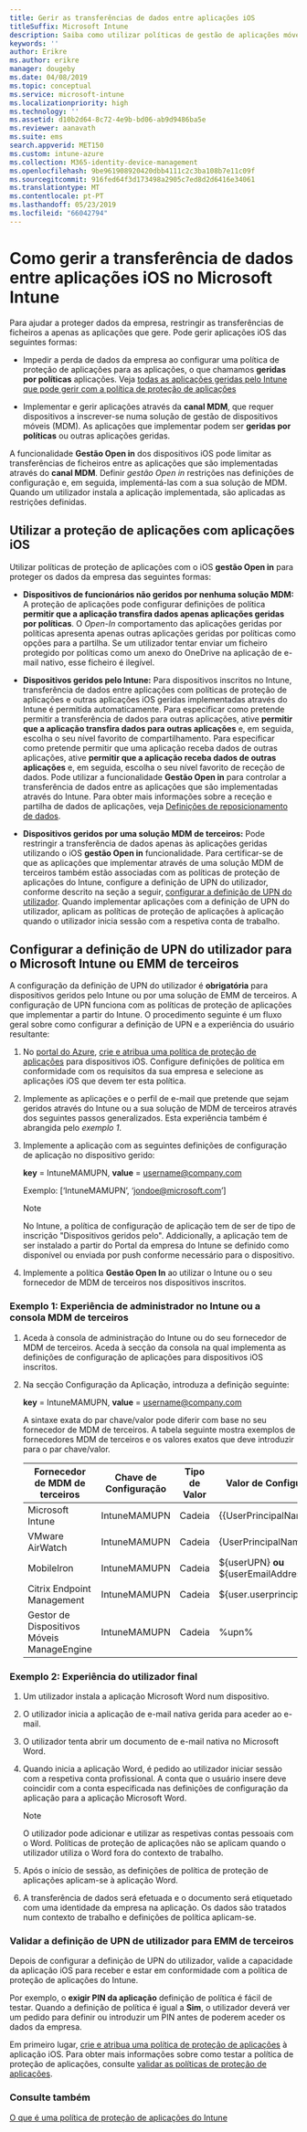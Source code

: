 ```yaml
---
title: Gerir as transferências de dados entre aplicações iOS
titleSuffix: Microsoft Intune
description: Saiba como utilizar políticas de gestão de aplicações móveis no Microsoft Intune para gerir as transferências de dados entre aplicações.
keywords: ''
author: Erikre
ms.author: erikre
manager: dougeby
ms.date: 04/08/2019
ms.topic: conceptual
ms.service: microsoft-intune
ms.localizationpriority: high
ms.technology: ''
ms.assetid: d10b2d64-8c72-4e9b-bd06-ab9d9486ba5e
ms.reviewer: aanavath
ms.suite: ems
search.appverid: MET150
ms.custom: intune-azure
ms.collection: M365-identity-device-management
ms.openlocfilehash: 9be961908920420dbb4111c2c3ba108b7e11c09f
ms.sourcegitcommit: 916fed64f3d173498a2905c7ed8d2d6416e34061
ms.translationtype: MT
ms.contentlocale: pt-PT
ms.lasthandoff: 05/23/2019
ms.locfileid: "66042794"
---
```

# <a name="how-to-manage-data-transfer-between-ios-apps-in-microsoft-intune"></a>Como gerir a transferência de dados entre aplicações iOS no Microsoft Intune

Para ajudar a proteger dados da empresa, restringir as transferências de ficheiros a apenas as aplicações que gere. Pode gerir aplicações iOS das seguintes formas:

-   Impedir a perda de dados da empresa ao configurar uma política de proteção de aplicações para as aplicações, o que chamamos **geridas por políticas** aplicações. Veja [todas as aplicações geridas pelo Intune que pode gerir com a política de proteção de aplicações](https://www.microsoft.com/cloud-platform/microsoft-intune-apps)

-   Implementar e gerir aplicações através da **canal MDM**, que requer dispositivos a inscrever-se numa solução de gestão de dispositivos móveis (MDM). As aplicações que implementar podem ser **geridas por políticas** ou outras aplicações geridas.

A funcionalidade **Gestão Open in** dos dispositivos iOS pode limitar as transferências de ficheiros entre as aplicações que são implementadas através do **canal MDM**. Definir *gestão Open in* restrições nas definições de configuração e, em seguida, implementá-las com a sua solução de MDM.  Quando um utilizador instala a aplicação implementada, são aplicadas as restrições definidas.

##  <a name="use-app-protection-with-ios-apps"></a>Utilizar a proteção de aplicações com aplicações iOS
Utilizar políticas de proteção de aplicações com o iOS **gestão Open in** para proteger os dados da empresa das seguintes formas:

-   **Dispositivos de funcionários não geridos por nenhuma solução MDM:** A proteção de aplicações pode configurar definições de política **permitir que a aplicação transfira dados apenas aplicações geridas por políticas**. O *Open-In* comportamento das aplicações geridas por políticas apresenta apenas outras aplicações geridas por políticas como opções para a partilha. Se um utilizador tentar enviar um ficheiro protegido por políticas como um anexo do OneDrive na aplicação de e-mail nativo, esse ficheiro é ilegível.

-   **Dispositivos geridos pelo Intune:** Para dispositivos inscritos no Intune, transferência de dados entre aplicações com políticas de proteção de aplicações e outras aplicações iOS geridas implementadas através do Intune é permitida automaticamente. Para especificar como pretende permitir a transferência de dados para outras aplicações, ative **permitir que a aplicação transfira dados para outras aplicações** e, em seguida, escolha o seu nível favorito de compartilhamento. Para especificar como pretende permitir que uma aplicação receba dados de outras aplicações, ative **permitir que a aplicação receba dados de outras aplicações** e, em seguida, escolha o seu nível favorito de receção de dados. Pode utilizar a funcionalidade **Gestão Open in** para controlar a transferência de dados entre as aplicações que são implementadas através do Intune. Para obter mais informações sobre a receção e partilha de dados de aplicações, veja [Definições de reposicionamento de dados](app-protection-policy-settings-ios.md#data-protection).   

-   **Dispositivos geridos por uma solução MDM de terceiros:** Pode restringir a transferência de dados apenas às aplicações geridas utilizando o iOS **gestão Open in** funcionalidade.
Para certificar-se de que as aplicações que implementar através de uma solução MDM de terceiros também estão associadas com as políticas de proteção de aplicações do Intune, configure a definição de UPN do utilizador, conforme descrito na seção a seguir, [configurar a definição de UPN do utilizador](#configure-user-upn-setting-for-microsoft-intune-or-third-party-emm). Quando implementar aplicações com a definição de UPN do utilizador, aplicam as políticas de proteção de aplicações à aplicação quando o utilizador inicia sessão com a respetiva conta de trabalho.

## <a name="configure-user-upn-setting-for-microsoft-intune-or-third-party-emm"></a>Configurar a definição de UPN do utilizador para o Microsoft Intune ou EMM de terceiros
A configuração da definição de UPN do utilizador é **obrigatória** para dispositivos geridos pelo Intune ou por uma solução de EMM de terceiros. A configuração de UPN funciona com as políticas de proteção de aplicações que implementar a partir do Intune. O procedimento seguinte é um fluxo geral sobre como configurar a definição de UPN e a experiência do usuário resultante:

1.  No [portal do Azure](https://portal.azure.com), [crie e atribua uma política de proteção de aplicações](app-protection-policies.md) para dispositivos iOS. Configure definições de política em conformidade com os requisitos da sua empresa e selecione as aplicações iOS que devem ter esta política.

2.  Implemente as aplicações e o perfil de e-mail que pretende que sejam geridos através do Intune ou a sua solução de MDM de terceiros através dos seguintes passos generalizados. Esta experiência também é abrangida pelo *exemplo 1*.

3.  Implemente a aplicação com as seguintes definições de configuração de aplicação no dispositivo gerido:

      **key** = IntuneMAMUPN, **value** = <username@company.com>

      Exemplo: [‘IntuneMAMUPN’, ‘jondoe@microsoft.com’]
      
       > [!NOTE]
       > No Intune, a política de configuração de aplicação tem de ser de tipo de inscrição "Dispositivos geridos pelo".
       > Addicionally, a aplicação tem de ser instalado a partir do Portal da empresa do Intune se definido como disponível ou enviada por push conforme necessário para o dispositivo. 

4.  Implemente a política **Gestão Open In** ao utilizar o Intune ou o seu fornecedor de MDM de terceiros nos dispositivos inscritos.


### <a name="example-1-admin-experience-in-intune-or-third-party-mdm-console"></a>Exemplo 1: Experiência de administrador no Intune ou a consola MDM de terceiros

1. Aceda à consola de administração do Intune ou do seu fornecedor de MDM de terceiros. Aceda à secção da consola na qual implementa as definições de configuração de aplicações para dispositivos iOS inscritos.

2. Na secção Configuração da Aplicação, introduza a definição seguinte:

   **key** = IntuneMAMUPN, **value** = <username@company.com>

   A sintaxe exata do par chave/valor pode diferir com base no seu fornecedor de MDM de terceiros. A tabela seguinte mostra exemplos de fornecedores MDM de terceiros e os valores exatos que deve introduzir para o par chave/valor.

   |Fornecedor de MDM de terceiros| Chave de Configuração | Tipo de Valor | Valor de Configuração|
   | ------- | ---- | ---- | ---- |
   |Microsoft Intune| IntuneMAMUPN | Cadeia | {{UserPrincipalName}}|
   |VMware AirWatch| IntuneMAMUPN | Cadeia | {UserPrincipalName}|
   |MobileIron | IntuneMAMUPN | Cadeia | ${userUPN} **ou** ${userEmailAddress} |
   |Citrix Endpoint Management | IntuneMAMUPN | Cadeia | ${user.userprincipalname} |
   |Gestor de Dispositivos Móveis ManageEngine | IntuneMAMUPN | Cadeia | %upn% |


### <a name="example-2-end-user-experience"></a>Exemplo 2: Experiência do utilizador final

1.  Um utilizador instala a aplicação Microsoft Word num dispositivo.

2.  O utilizador inicia a aplicação de e-mail nativa gerida para aceder ao e-mail.

3.  O utilizador tenta abrir um documento de e-mail nativa no Microsoft Word.

4.  Quando inicia a aplicação Word, é pedido ao utilizador iniciar sessão com a respetiva conta profissional. A conta que o usuário insere deve coincidir com a conta especificada nas definições de configuração da aplicação para a aplicação Microsoft Word.

    > [!NOTE]
    > O utilizador pode adicionar e utilizar as respetivas contas pessoais com o Word. Políticas de proteção de aplicações não se aplicam quando o utilizador utiliza o Word fora do contexto de trabalho. 

5.  Após o início de sessão, as definições de política de proteção de aplicações aplicam-se à aplicação Word.

6.  A transferência de dados será efetuada e o documento será etiquetado com uma identidade da empresa na aplicação.  Os dados são tratados num contexto de trabalho e definições de política aplicam-se. 

### <a name="validate-user-upn-setting-for-third-party-emm"></a>Validar a definição de UPN de utilizador para EMM de terceiros

Depois de configurar a definição de UPN do utilizador, valide a capacidade da aplicação iOS para receber e estar em conformidade com a política de proteção de aplicações do Intune.

Por exemplo, o **exigir PIN da aplicação** definição de política é fácil de testar. Quando a definição de política é igual a **Sim**, o utilizador deverá ver um pedido para definir ou introduzir um PIN antes de poderem aceder os dados da empresa.

Em primeiro lugar, [crie e atribua uma política de proteção de aplicações](app-protection-policies.md) à aplicação iOS. Para obter mais informações sobre como testar a política de proteção de aplicações, consulte [validar as políticas de proteção de aplicações](app-protection-policies-validate.md).


### <a name="see-also"></a>Consulte também
[O que é uma política de proteção de aplicações do Intune](app-protection-policy.md)
